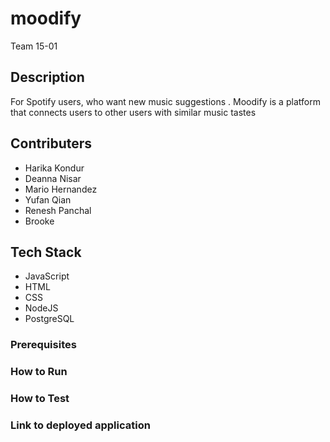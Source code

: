 # moodify
Team 15-01

## Description
For Spotify users, who want new music suggestions . Moodify is a platform that connects users to other users with similar music tastes

## Contributers
* Harika Kondur
* Deanna Nisar
* Mario Hernandez
* Yufan Qian
* Renesh Panchal
* Brooke

## Tech Stack
* JavaScript
* HTML
* CSS
* NodeJS
* PostgreSQL

### Prerequisites

### How to Run

### How to Test

### Link to deployed application
